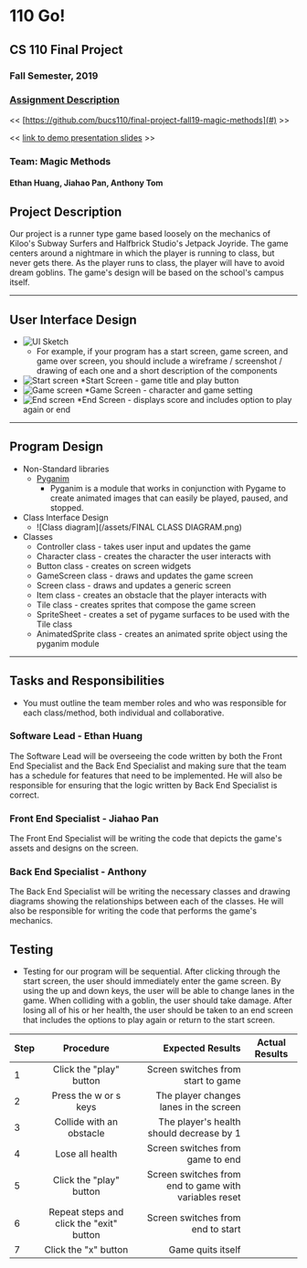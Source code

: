 # 110 Go!
## CS 110 Final Project
### Fall Semester, 2019
### [Assignment Description](https://drive.google.com/open?id=1HLIk-539N9KiAAG1224NWpFyEl4RsPVBwtBZ9KbjicE)

<< [https://github.com/bucs110/final-project-fall19-magic-methods](#) >>

<< [link to demo presentation slides](#) >>

### Team: Magic Methods
#### Ethan Huang, Jiahao Pan, Anthony Tom

## Project Description
Our project is a runner type game based loosely on the mechanics of Kiloo's Subway Surfers and Halfbrick Studio's
Jetpack Joyride. The game centers around a nightmare in which the player is running to class, but never gets there.
As the player runs to class, the player will have to avoid dream goblins. The game's design will be based on the
school's campus itself.

***    

## User Interface Design
* ![UI Sketch](/assets/UI_Drawing.jpg)
    * For example, if your program has a start screen, game screen, and game over screen, you should include a wireframe / screenshot / drawing of each one and a short description of the components
* ![Start screen](/assets/UI_0.png)
     *Start Screen - game title and play button
* ![Game screen](/assets/UI_1.png)
     *Game Screen - character and game setting
* ![End screen](/assets/UI_2.png)
     *End Screen - displays score and includes option to play again or end
     
***        

## Program Design
* Non-Standard libraries
    * [Pyganim](https://pyganim.readthedocs.io/en/latest/index.html)
        * Pyganim is a module that works in conjunction with Pygame to create animated images that can easily be played, paused, and stopped.
* Class Interface Design
    * ![Class diagram](/assets/FINAL CLASS DIAGRAM.png)
* Classes
    * Controller class - takes user input and updates the game
    * Character class - creates the character the user interacts with
    * Button class - creates on screen widgets
    * GameScreen class - draws and updates the game screen
    * Screen class - draws and updates a generic screen
    * Item class - creates an obstacle that the player interacts with
    * Tile class - creates sprites that compose the game screen
    * SpriteSheet - creates a set of pygame surfaces to be used with the Tile class
    * AnimatedSprite class - creates an animated sprite object using the pyganim module

***

## Tasks and Responsibilities
* You must outline the team member roles and who was responsible for each class/method, both individual and collaborative.

### Software Lead - Ethan Huang

The Software Lead will be overseeing the code written by both the Front End Specialist and the Back End Specialist
and making sure that the team has a schedule for features that need to be implemented. He will also be responsible
for ensuring that the logic written by Back End Specialist is correct.

### Front End Specialist - Jiahao Pan

The Front End Specialist will be writing the code that depicts the game's assets and designs on the screen.

### Back End Specialist - Anthony

The Back End Specialist will be writing the necessary classes and drawing diagrams showing the relationships between
each of the classes. He will also be responsible for writing the code that performs the game's mechanics.

## Testing
* Testing for our program will be sequential. After clicking through the start screen, the user should immediately enter the game screen. By using the up and down keys, the user will be able to change lanes in the game. When colliding with a goblin, the user should take damage. After losing all of his or her health, the user should be taken to an end screen that includes the options to play again or return to the start screen.

| Step                  | Procedure     | Expected Results  | Actual Results |
| ----------------------|:-------------:| -----------------:| -------------- |
|  1  | Click the "play" button  | Screen switches from start to game  |          |
|  2  | Press the w or s keys  | The player changes lanes in the screen |                 |
|  3  | Collide with an obstacle  |  The player's health should decrease by 1  |               |
|  4  | Lose all health  |  Screen switches from game to end  |               |
|  5  | Click the "play" button  |  Screen switches from end to game with variables reset  |               |
|  6  |  Repeat steps and click the "exit" button  |  Screen switches from end to start |                 |
|  7  |  Click the "x" button  |  Game quits itself  |                    |
